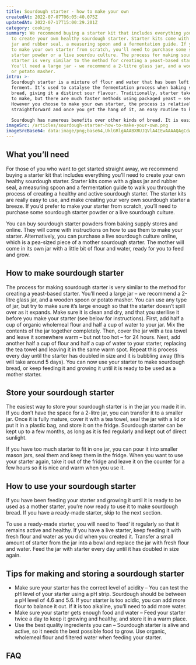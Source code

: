 ```yaml
---
title: Sourdough starter - how to make your own
createdAt: 2022-07-07T06:05:40.075Z
updatedAt: 2022-07-17T15:00:29.201Z
category: cooking
summary: We recommend buying a starter kit that includes everything you’ll need
  to create your own healthy sourdough starter. Starter kits come with a glass
  jar and rubber seal, a measuring spoon and a fermentation guide. If you prefer
  to make your own starter from scratch, you'll need to purchase some sourdoug
  starter powder or a live sourdou culture. The process for making sour dough
  starter is very similar to the method for creating a yeast-based starter.
  You'll need a large jar - we recommend a 2-litre glass jar, and a wooden spoon
  or potato masher.
intro: >-
  Sourdough starter is a mixture of flour and water that has been left to
  ferment. It’s used to catalyse the fermentation process when baking sourdough
  bread, giving it a distinct sour flavour. Traditionally, starter takes weeks
  to make, but there are much faster methods using packaged yeast – see below.
  However you choose to make your own starter, the process is relatively
  straightforward and once you get the hang of it, an easy routine to keep up. 

  Sourdough has numerous benefits over other kinds of bread. It is easier for your body to digest than white bread because it doesn’t have any gluten in it (gluten can be challenging for people with a sensitivity or intolerance). Sourdough doesn’t have any added sugars either; just natural sugars from the fermentation process. It also has more protein than standard breads, which means it keeps you feeling fuller for longer.
imageSrc: /articles/sourdough-starter-how-to-make-your-own.png
imageSrcBase64: data:image/png;base64,UklGRlgAAABXRUJQVlA4IEwAAAAQAgCdASoKAAoAAUAmJZwCdAERH94MuAUAAP7+yoYd0OqMOxj0mBa8vcPrAwrwj8ilvHtfiDafUclZ122IiZrGz5YzppJQ6kgwAAAA
---
```


## What you’ll need

For those of you who want to get started straight away, we recommend buying a starter kit that includes everything you’ll need to create your own healthy sourdough starter. Starter kits come with a glass jar and rubber seal, a measuring spoon and a fermentation guide to walk you through the process of creating a healthy and active sourdough starter. The starter kits are really easy to use, and make creating your very own sourdough starter a breeze. If you’d prefer to make your starter from scratch, you’ll need to purchase some sourdough starter powder or a live sourdough culture.

You can buy sourdough starter powders from baking supply stores and online. They will come with instructions on how to use them to make your starter. Alternatively, you can purchase a live sourdough culture online, which is a pea-sized piece of a mother sourdough starter. The mother will come in its own jar with a little bit of flour and water, ready for you to feed and grow.

## How to make sourdough starter

The process for making sourdough starter is very similar to the method for creating a yeast-based starter. You’ll need a large jar – we recommend a 2-litre glass jar, and a wooden spoon or potato masher. You can use any type of jar, but try to make sure it’s large enough so that the starter doesn’t spill over as it expands. Make sure it is clean and dry, and that you sterilise it before you make your starter (see below for instructions).
First, add half a cup of organic wholemeal flour and half a cup of water to your jar. Mix the contents of the jar together completely. Then, cover the jar with a tea towel and leave it somewhere warm – but not too hot – for 24 hours.
Next, add another half a cup of flour and half a cup of water to your starter, replacing the tea towel and leaving it in the same warm spot.
Repeat this process every day until the starter has doubled in size and it is bubbling away (this will take around 5 days).
You can now use your starter to make sourdough bread, or keep feeding it and growing it until it is ready to be used as a mother starter.

## Store your sourdough starter

The easiest way to store your sourdough starter is in the jar you made it in. If you don’t have the space for a 2-litre jar, you can transfer it to a smaller jar. Once it is fully mature, cover it with a tea towel, seal the jar with a lid or put it in a plastic bag, and store it on the fridge. Sourdough starter can be kept up to a few months, as long as it is fed regularly and kept out of direct sunlight.

If you have too much starter to fit in one jar, you can pour it into smaller mason jars, seal them and keep them in the fridge. When you want to use your starter again, take it out of the fridge and leave it on the counter for a few hours so it is nice and warm when you use it.

## How to use your sourdough starter

If you have been feeding your starter and growing it until it is ready to be used as a mother starter, you’re now ready to use it to make sourdough bread. If you have a ready-made starter, skip to the next section.

To use a ready-made starter, you will need to ‘feed’ it regularly so that it remains active and healthy. If you have a live starter, keep feeding it with fresh flour and water as you did when you created it. Transfer a small amount of starter from the jar into a bowl and replace the jar with fresh flour and water. Feed the jar with starter every day until it has doubled in size again.

## Tips for making and storing a sourdough starter

- Make sure your starter has the correct level of acidity – You can test the pH level of your starter using a pH strip. Sourdough should be between a pH level of 4.6 and 5.6. If your starter is too acidic, you can add more flour to balance it out. If it is too alkaline, you’ll need to add more water.
- Make sure your starter gets enough food and water – Feed your starter twice a day to keep it growing and healthy, and store it in a warm place.
- Use the best quality ingredients you can – Sourdough starter is alive and active, so it needs the best possible food to grow. Use organic, wholemeal flour and filtered water when feeding your starter.

## FAQ
